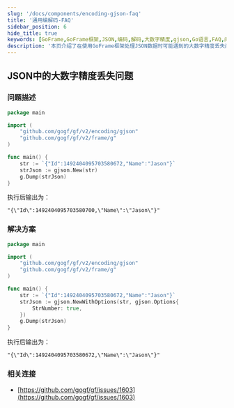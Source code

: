 ```yaml
---
slug: '/docs/components/encoding-gjson-faq'
title: '通用编解码-FAQ'
sidebar_position: 6
hide_title: true
keywords: [GoFrame,GoFrame框架,JSON,编码,解码,大数字精度,gjson,Go语言,FAQ,问题解决]
description: '本页介绍了在使用GoFrame框架处理JSON数据时可能遇到的大数字精度丢失问题，并提供了具体的解决方案示例代码。通过调整gjson选项，可以避免精度丢失，确保数据的准确性。同时，文中还提供了相关链接供进一步参考。'
---
```


## JSON中的大数字精度丢失问题

### 问题描述

```go
package main

import (
    "github.com/gogf/gf/v2/encoding/gjson"
    "github.com/gogf/gf/v2/frame/g"
)

func main() {
    str := `{"Id":1492404095703580672,"Name":"Jason"}`
    strJson := gjson.New(str)
    g.Dump(strJson)
}
```

执行后输出为：

```
"{\"Id\":1492404095703580700,\"Name\":\"Jason\"}"
```

### 解决方案

```go
package main

import (
    "github.com/gogf/gf/v2/encoding/gjson"
    "github.com/gogf/gf/v2/frame/g"
)

func main() {
    str := `{"Id":1492404095703580672,"Name":"Jason"}`
    strJson := gjson.NewWithOptions(str, gjson.Options{
        StrNumber: true,
    })
    g.Dump(strJson)
}
```

执行后输出为：

```
"{\"Id\":1492404095703580672,\"Name\":\"Jason\"}"
```

### 相关连接

- [https://github.com/gogf/gf/issues/1603](https://github.com/gogf/gf/issues/1603)